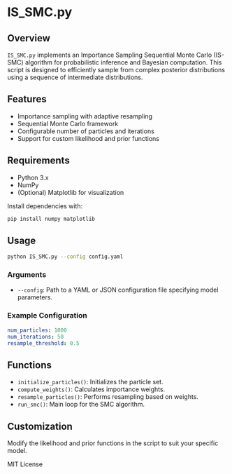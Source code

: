 # IS_SMC.py

## Overview

`IS_SMC.py` implements an Importance Sampling Sequential Monte Carlo (IS-SMC) algorithm for probabilistic inference and Bayesian computation. This script is designed to efficiently sample from complex posterior distributions using a sequence of intermediate distributions.

## Features

- Importance sampling with adaptive resampling
- Sequential Monte Carlo framework
- Configurable number of particles and iterations
- Support for custom likelihood and prior functions

## Requirements

- Python 3.x
- NumPy
- (Optional) Matplotlib for visualization

Install dependencies with:
```bash
pip install numpy matplotlib
```

## Usage

```bash
python IS_SMC.py --config config.yaml
```

### Arguments

- `--config`: Path to a YAML or JSON configuration file specifying model parameters.

### Example Configuration

```yaml
num_particles: 1000
num_iterations: 50
resample_threshold: 0.5
```

## Functions

- `initialize_particles()`: Initializes the particle set.
- `compute_weights()`: Calculates importance weights.
- `resample_particles()`: Performs resampling based on weights.
- `run_smc()`: Main loop for the SMC algorithm.

## Customization

Modify the likelihood and prior functions in the script to suit your specific model.


MIT License

